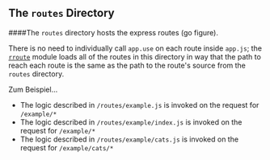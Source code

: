 ## The `routes` Directory

####The `routes` directory hosts the express routes (go figure).

There is no need to individually call `app.use` on each route inside `app.js`; the [`rroute`](../lib/rroute.js) module
loads all of the routes in this directory in way that the path to reach each route is the same as the path to the
route's source from the `routes` directory.

Zum Beispiel...

 * The logic described in `/routes/example.js` is invoked on the request for `/example/*`
 * The logic described in `/routes/example/index.js` is invoked on the request for `/example/*`
 * The logic described in `/routes/example/cats.js` is invoked on the request for `/example/cats/*`